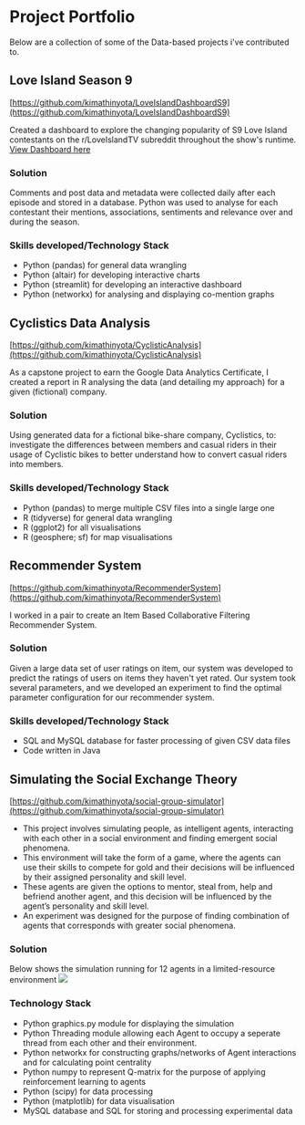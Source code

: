 # Project Portfolio
Below are a collection of some of the Data-based projects i've contributed to.


## Love Island Season 9
[https://github.com/kimathinyota/LoveIslandDashboardS9](https://github.com/kimathinyota/LoveIslandDashboardS9)

Created a dashboard to explore the changing popularity of S9 Love Island contestants on the r/LoveIslandTV subreddit throughout the show's runtime. [View Dashboard here](https://loveislanddashboards9.streamlit.app/)

### Solution
Comments and post data and metadata were collected daily after each episode and stored in a database. Python was used to analyse for each contestant their mentions, associations, sentiments and relevance over and during the season. 

### Skills developed/Technology Stack
* Python (pandas) for general data wrangling
* Python (altair) for developing interactive charts
* Python (streamlit) for developing an interactive dashboard
* Python (networkx) for analysing and displaying co-mention graphs   


## Cyclistics Data Analysis
[https://github.com/kimathinyota/CyclisticAnalysis](https://github.com/kimathinyota/CyclisticAnalysis) 

As a capstone project to earn the Google Data Analytics Certificate, I created a report in R analysing the data (and detailing my approach) for a given (fictional) company.

### Solution
Using generated data for a fictional bike-share company, Cyclistics, to: investigate the differences between members and casual riders in their usage of Cyclistic bikes to better understand how to convert casual riders into members.

### Skills developed/Technology Stack
* Python (pandas) to merge multiple CSV files into a single large one
* R (tidyverse) for general data wrangling
* R (ggplot2) for all visualisations
* R (geosphere; sf) for map visualisations


## Recommender System
[https://github.com/kimathinyota/RecommenderSystem](https://github.com/kimathinyota/RecommenderSystem)

I worked in a pair to create an Item Based Collaborative Filtering Recommender System.

### Solution
Given a large data set of user ratings on item, our system was developed to predict the ratings of users on items they haven't yet rated.
Our system took several parameters, and we developed an experiment to find the optimal parameter configuration for our recommender system.


### Skills developed/Technology Stack
* SQL and MySQL database for faster processing of given CSV data files
* Code written in Java


## Simulating the Social Exchange Theory
[https://github.com/kimathinyota/social-group-simulator](https://github.com/kimathinyota/social-group-simulator) 

* This project involves simulating people, as intelligent agents, interacting
with each other in a social environment and finding emergent social phenomena. 
* This
environment will take the form of a game, where the agents can use their skills to compete
for gold and their decisions will be influenced by their assigned personality and skill level.
* These agents are given the options to mentor, steal from, help and befriend another agent, and this decision will be influenced by the agent’s personality and skill level.
* An experiment was designed for the purpose of finding combination of agents that corresponds with greater social phenomena.

### Solution
Below shows the simulation running for 12 agents in a limited-resource environment
![](Images/Simulation.gif)

### Technology Stack
* Python graphics.py module for displaying the simulation
* Python Threading module allowing each Agent to occupy a seperate thread from each other and their environment.
* Python networkx for constructing graphs/networks of Agent interactions and for calculating point centrality
* Python numpy to represent Q-matrix for the purpose of applying reinforcement learning to agents
* Python (scipy) for data processing
* Python (matplotlib) for data visualisation
* MySQL database and SQL for storing and processing experimental data


